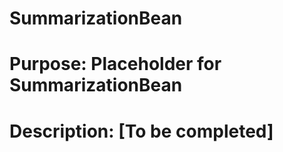 # SummarizationBean 
# Purpose: Placeholder for SummarizationBean 
 
# Description: [To be completed] 
